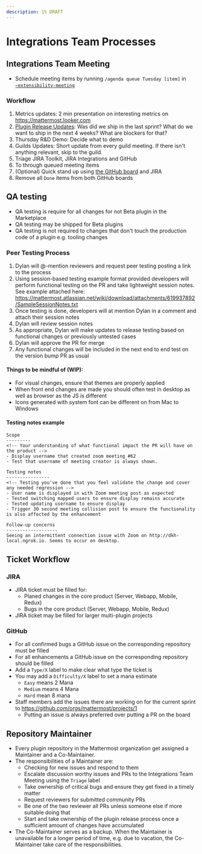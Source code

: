 ```yaml
---
description: 1% DRAFT
---
```


# Integrations Team Processes

## Integrations Team Meeting
- Schedule meeting items by running `/agenda queue Tuesday [item]` in [`~extensibility-meeting`](https://community.mattermost.com/core/channels/extensibility-meeting)

### Workflow
1. Metrics updates: 2 min presentation on interesting metrics on https://mattermost.looker.com
2. [Plugin Release Updates](https://github.com/orgs/mattermost/projects/1): Was did we ship in the last sprint? What do we want to ship in the next 4 weeks? What are blockers for that?
3. Thursday R&D Demo: Decide what to demo
4. Guilds Updates: Short update from every guild meeting. If there isn't anything relevant, skip to the guild.
5. Triage JIRA Toolkit, JIRA Integrations and GitHub
6. To through queued meeting items
7. (Optional) Quick stand up using [the GitHub board](https://github.com/orgs/mattermost/projects/1) and JIRA
8. Remove all `Done` items from both GitHub boards

## QA testing

- QA testing is require for all changes for not Beta plugin in the Marketplace
- QA testing may be shipped for Beta plugins
- QA testing is not required to changes that don't touch the production code of a plugin e.g. tooling changes

### Peer Testing Process

1. Dylan will @-mention reviewers and request peer testing posting a link to the process
2. Using session-based testing example format provided developers will perform functional testing on the PR and take lightweight session notes. See example attached here: https://mattermost.atlassian.net/wiki/download/attachments/619937892/SampleSessionNotes.txt
3. Once testing is done, developers will at mention Dylan in a comment and attach their session notes
4. Dylan will review session notes
5. As appropriate, Dylan will make updates to release testing based on functional changes or previously untested cases
6. Dylan will approve the PR for merge
7. Any functional changes will be included in the next end to end test on the version bump PR as usual

#### Things to be mindful of (WIP):

- For visual changes, ensure that themes are properly applied
- When front end changes are made you should often test in desktop as well as browser as the JS is different
- Icons generated with system font can be different on from Mac to Windows

#### Testing notes example

```
Scope
---------
<!-- Your understanding of what functional impact the PR will have on the product -->
- Display username that created zoom meeting #62
- Test that username of meeting creator is always shown.

Testing notes
----------------
<!-- Testing you've done that you feel validate the change and cover any needed regression -->
- User name is displayed in with Zoom meeting post as expected
- Tested switching mapped users to ensure display remains accurate
- Tested updating username to ensure display
- Trigger 30 second meeting collision post to ensure the functionality is also affected by the enhancement

Follow-up concerns
-------------------
Seeing an intermittent connection issue with Zoom on http://dkh-local.ngrok.io. Seems to occur on desktop.
```

## Ticket Workflow

### JIRA

- JIRA ticket must be filled for:
    - Planed changes in the core product (Server, Webapp, Mobile, Redux)
    - Bugs in the core product (Server, Webapp, Mobile, Redux)
- JIRA ticket may be filled for larger multi-plugin projects

### GitHub

- For all confirmed bugs a GitHub issue on the corresponding repository must be filled
- For all enhancements a GitHub issue on the corresponding repository should be filled
- Add a `Type/X` label to make clear what type the ticket is
- You may add a `Difficulty/X` label to set a mana estimate
    - `Easy` means 2 Mana
    - `Medium` means 4 Mana
    - `Hard` mean 8 mana
- Staff members add the issues there are working on for the current sprint to https://github.com/orgs/mattermost/projects/1
    - Putting an issue is always preferred over putting a PR on the board

## Repository Maintainer

- Every plugin repository in the Mattermost organization get assigned a Maintainer and a Co-Maintainer.
- The responsibilities of a Maintainer are:
    - Checking for new issues and respond to them
    - Escalate discussion worthy issues and PRs to the Integrations Team Meeting using the `Triage` label
    - Take ownership of critical bugs and ensure they get fixed in a timely matter
    - Request reviewers for submitted community PRs
    - Be one of the two reviewer all PRs unless someone else if more suitable doing that
    - Start and take ownership of the plugin release process once a sufficient amount of changes have accumulated
- The Co-Maintainer serves as a backup. When the Maintainer is unavailable for a longer period of time, e.g. due to vacation, the Co-Maintainer take care of the responsibilities.